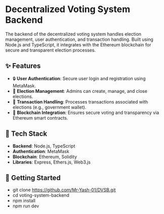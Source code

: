 # Decentralized Voting System Backend

The backend of the decentralized voting system handles election management, user authentication, and transaction handling. Built using Node.js and TypeScript, it integrates with the Ethereum blockchain for secure and transparent election processes.

## ✨ Features

- 🔒 **User Authentication**: Secure user login and registration using MetaMask.
- 📜 **Election Management**: Admins can create, manage, and close elections.
- 💸 **Transaction Handling**: Processes transactions associated with elections (e.g., government wallet).
- 🔗 **Blockchain Integration**: Ensures secure voting and transparency via Ethereum smart contracts.

## 🧪 Tech Stack

- **Backend**: Node.js, TypeScript
- **Authentication**: MetaMask
- **Blockchain**: Ethereum, Solidity
- **Libraries**: Express, Ethers.js, Web3.js

## 🚀 Getting Started

- git clone https://github.com/Mr-Yash-01/DVSB.git
- cd voting-system-backend
- npm install
- npm run dev
